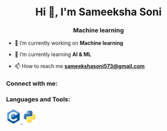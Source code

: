 <h1 align="center">Hi 👋, I'm Sameeksha Soni</h1>
<h3 align="center">Machine learning</h3>

- 🔭 I’m currently working on **Machine learning**

- 🌱 I’m currently learning **AI & ML**

- 📫 How to reach me **sameekshasoni573@gmail.com**

<h3 align="left">Connect with me:</h3>
<p align="left">
</p>

<h3 align="left">Languages and Tools:</h3>
<p align="left"> <a href="https://www.cprogramming.com/" target="_blank" rel="noreferrer"> <img src="https://raw.githubusercontent.com/devicons/devicon/master/icons/c/c-original.svg" alt="c" width="40" height="40"/> </a> <a href="https://www.python.org" target="_blank" rel="noreferrer"> <img src="https://raw.githubusercontent.com/devicons/devicon/master/icons/python/python-original.svg" alt="python" width="40" height="40"/> </a> </p>
